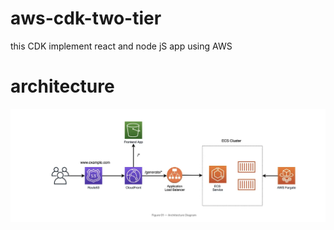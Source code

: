 # aws-cdk-two-tier
this CDK implement react and node jS app using AWS

# architecture

![Two tier arch](images/arch.png)